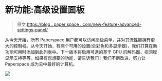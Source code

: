 # 新功能:高级设置面板

> 原文:[https://blog . paper space . com/new-feature-advanced-settings-panel/](https://blog.paperspace.com/new-feature-advanced-settings-panel/)

从今天开始，所有 Paperspace 用户都可以访问高级菜单，并对其流性能拥有更大的控制权。从今天开始，有两个可用的设置(全彩色和多显示器)，我们打算在新功能可用时添加到此列表中。下一版本将启用可选的基于 GPU 的解码器、视网膜显示支持等等。如果有您想要的功能，请告诉我们！我们不断改进，努力让 Paperspace 成为云中最好的计算机。

![](../Images/ca47587d974f5c967ffe73c63f8187a2.png)